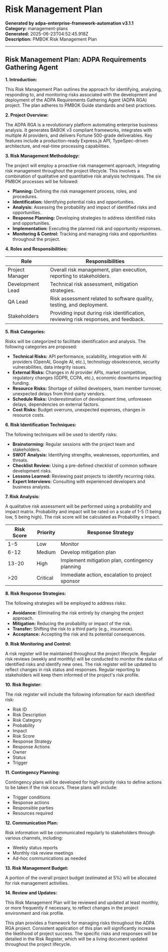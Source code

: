 # Risk Management Plan

**Generated by adpa-enterprise-framework-automation v3.1.1**  
**Category:** management-plans  
**Generated:** 2025-06-23T04:52:45.918Z  
**Description:** PMBOK Risk Management Plan

---

## Risk Management Plan: ADPA Requirements Gathering Agent

**1. Introduction:**

This Risk Management Plan outlines the approach for identifying, analyzing, responding to, and monitoring risks associated with the development and deployment of the ADPA Requirements Gathering Agent (ADPA RGA) project.  The plan adheres to PMBOK Guide standards and best practices.

**2. Project Overview:**

The ADPA RGA is a revolutionary platform automating enterprise business analysis.  It generates BABOK v3 compliant frameworks, integrates with multiple AI providers, and delivers Fortune 500-grade deliverables.  Key features include a production-ready Express.js API, TypeSpec-driven architecture, and real-time processing capabilities.

**3. Risk Management Methodology:**

The project will employ a proactive risk management approach, integrating risk management throughout the project lifecycle.  This involves a combination of qualitative and quantitative risk analysis techniques.  The six PMBOK processes will be followed:

* **Planning:** Defining the risk management process, roles, and procedures.
* **Identification:** Identifying potential risks and opportunities.
* **Analysis:** Assessing the probability and impact of identified risks and opportunities.
* **Response Planning:** Developing strategies to address identified risks and opportunities.
* **Implementation:** Executing the planned risk and opportunity responses.
* **Monitoring & Control:** Tracking and managing risks and opportunities throughout the project.

**4. Roles and Responsibilities:**

| Role             | Responsibilities                                                                     |
|-----------------|------------------------------------------------------------------------------------|
| Project Manager  | Overall risk management, plan execution, reporting to stakeholders.                 |
| Development Lead | Technical risk assessment, mitigation strategies.                                    |
| QA Lead          | Risk assessment related to software quality, testing, and deployment.               |
| Stakeholders     | Providing input during risk identification, reviewing risk responses, and feedback. |


**5. Risk Categories:**

Risks will be categorized to facilitate identification and analysis.  The following categories are proposed:

* **Technical Risks:**  API performance, scalability, integration with AI providers (OpenAI, Google AI, etc.), technology obsolescence, security vulnerabilities, data integrity issues.
* **External Risks:** Changes in AI provider APIs, market competition, regulatory changes (GDPR, CCPA, etc.), economic downturns impacting funding.
* **Resource Risks:**  Shortage of skilled developers, team member turnover, unexpected delays from third-party vendors.
* **Schedule Risks:**  Underestimation of development time, unforeseen delays, dependencies on external factors.
* **Cost Risks:**  Budget overruns, unexpected expenses, changes in resource costs.


**6. Risk Identification Techniques:**

The following techniques will be used to identify risks:

* **Brainstorming:**  Regular sessions with the project team and stakeholders.
* **SWOT Analysis:** Identifying strengths, weaknesses, opportunities, and threats.
* **Checklist Review:** Using a pre-defined checklist of common software development risks.
* **Lessons Learned:** Reviewing past projects to identify recurring risks.
* **Expert Interviews:** Consulting with experienced developers and business analysts.

**7. Risk Analysis:**

A qualitative risk assessment will be performed using a probability and impact matrix.  Probability and impact will be rated on a scale of 1-5 (1 being low, 5 being high).  The risk score will be calculated as Probability x Impact.

| Risk Score | Priority           | Response Strategy                               |
|------------|--------------------|------------------------------------------------|
| 1-5        | Low                 | Monitor                                         |
| 6-12       | Medium              | Develop mitigation plan                          |
| 13-20      | High                | Implement mitigation plan, contingency planning  |
| >20        | Critical           | Immediate action, escalation to project sponsor |


**8. Risk Response Strategies:**

The following strategies will be employed to address risks:

* **Avoidance:** Eliminating the risk entirely by changing the project approach.
* **Mitigation:** Reducing the probability or impact of the risk.
* **Transfer:** Shifting the risk to a third party (e.g., insurance).
* **Acceptance:** Accepting the risk and its potential consequences.


**9. Risk Monitoring and Control:**

A risk register will be maintained throughout the project lifecycle.  Regular risk reviews (weekly and monthly) will be conducted to monitor the status of identified risks and identify new ones.  The risk register will be updated to reflect changes in risk status and responses.  Regular reporting to stakeholders will keep them informed of the project's risk profile.


**10. Risk Register:**

The risk register will include the following information for each identified risk:

* Risk ID
* Risk Description
* Risk Category
* Probability
* Impact
* Risk Score
* Response Strategy
* Response Actions
* Owner
* Status
* Trigger


**11. Contingency Planning:**

Contingency plans will be developed for high-priority risks to define actions to be taken if the risk occurs.  These plans will include:

* Trigger conditions
* Response actions
* Responsible parties
* Resources required

**12. Communication Plan:**

Risk information will be communicated regularly to stakeholders through various channels, including:

* Weekly status reports
* Monthly risk review meetings
* Ad-hoc communications as needed


**13.  Risk Management Budget:**

A portion of the overall project budget (estimated at 5%) will be allocated for risk management activities.


**14.  Review and Updates:**

This Risk Management Plan will be reviewed and updated at least monthly, or more frequently if necessary, to reflect changes in the project environment and risk profile.


This plan provides a framework for managing risks throughout the ADPA RGA project.  Consistent application of this plan will significantly increase the likelihood of project success.  The specific risks and responses will be detailed in the Risk Register, which will be a living document updated throughout the project lifecycle.
